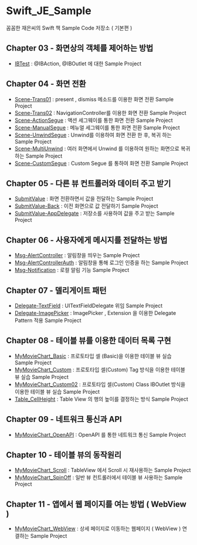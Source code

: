 # Swift_JE_Sample
꼼꼼한 재은씨의 Swift 책 Sample Code 저장소 ( 기본편 )


## Chapter 03 - 화면상의 객체를 제어하는 방법
- [IBTest](https://github.com/hkdong0694/Swift_JE_Sample/tree/master/IBTest/IBTest) : @IBAction, @IBOutlet 에 대한 Sample Project

## Chapter 04 - 화면 전환
- [Scene-Trans01](https://github.com/hkdong0694/Swift_JE_Sample/tree/master/Scene_Trans01/Scene_Trans01) : present , dismiss 메소드를 이용한 화면 전환 Sample Project
- [Scene-Trans02](https://github.com/hkdong0694/Swift_JE_Sample/tree/master/Scene_Trans02/Scene_Trans02) : NavigationController를 이용한 화면 전환 Sample Project
- [Scene-ActionSegue](https://github.com/hkdong0694/Swift_JE_Sample/tree/master/Scene_ActionSegue/Scene_ActionSegue) : 액션 세그웨이를 통한 화면 전환 Sample Project
- [Scene-ManualSegue](https://github.com/hkdong0694/Swift_JE_Sample/tree/master/Scene_ManualSegue/Scene_ManualSegue) : 메뉴얼 세그웨이를 통한 화면 전환 Sample Project
- [Scene-UnwindSegue](https://github.com/hkdong0694/Swift_JE_Sample/tree/master/Scene_UnwindSegue/Scene_UnwindSegue) : Unwind를 이용하여 화면 전환 한 후, 복귀 하는 Sample Project
- [Scene-MultiUnwind](https://github.com/hkdong0694/Swift_JE_Sample/tree/master/Scene_MultiUnwind/Scene_MultiUnwind) : 여러 화면에서 Unwind 를 이용하여 원하는 화면으로 복귀하는 Sample Project
- [Scene-CustomSegue](https://github.com/hkdong0694/Swift_JE_Sample/tree/master/Scene_CustomSegue/Scene_CustomSegue) : Custom Segue 를 통하여 화면 전환 Sample Project

## Chapter 05 - 다른 뷰 컨트롤러와 데이터 주고 받기
- [SubmitValue](https://github.com/hkdong0694/Swift_JE_Sample/tree/master/SubmitValue/SubmitValue) : 화면 전환하면서 값을 전달하는 Sample Project
- [SubmitValue-Back](https://github.com/hkdong0694/Swift_JE_Sample/tree/master/SubmitValue_Back/SubmitValue_Back) : 이전 화면으로 값 전달하기 Sample Project
- [SubmitValue-AppDelegate](https://github.com/hkdong0694/Swift_JE_Sample/tree/master/SubmitValue-AppDelegate/SubmitValue-AppDelegate) : 저장소를 사용하여 값을 주고 받는 Sample Project

## Chapter 06 - 사용자에게 메시지를 전달하는 방법
- [Msg-AlertController](https://github.com/hkdong0694/Swift_JE_Sample/tree/master/Msg-AlertController/Msg-AlertController) : 알림창을 띄우는 Sample Project
- [Msg-AlertControllerAuth](https://github.com/hkdong0694/Swift_JE_Sample/tree/master/Msg-ControllerAuth/Msg-ControllerAuth) : 알림창을 통해 로그인 인증을 하는 Sample Project
- [Msg-Notification](https://github.com/hkdong0694/Swift_JE_Sample/tree/master/Msg-Notification/Msg-Notification) : 로컬 알림 기능 Sample Project

## Chapter 07 - 델리게이트 패턴
- [Delegate-TextField](https://github.com/hkdong0694/Swift_JE_Sample/tree/master/Delegate-TextField/Delegate-TextField) : UITextFieldDelegate 위임 Sample Project
- [Delegate-ImagePicker](https://github.com/hkdong0694/Swift_JE_Sample/tree/master/Delegate-ImagePicker/Delegate-ImagePicker) : ImagePicker , Extension 을 이용한 Delegate Pattern 적용 Sample Project

## Chapter 08 - 테이블 뷰를 이용한 데이터 목록 구현
- [MyMovieChart_Basic](https://github.com/hkdong0694/Swift_JE_Sample/tree/master/MyMovieChart/MyMovieChart) : 프로토타입 셀 (Basic)을 이용한 테이블 뷰 실습 Sample Project
- [MyMovieChart_Custom](https://github.com/hkdong0694/Swift_JE_Sample/tree/master/MyMovieChart_Custom/MyMovieChart_Custom) : 프로토타입 셀(Custom) Tag 방식을 이용한 테이블 뷰 실습 Sample Project
- [MyMovieChart_Custom02](https://github.com/hkdong0694/Swift_JE_Sample/tree/master/MyMovieChart_Custom02/MyMovieChart_Custom02) : 프로토타입 셀(Custom) Class IBOutlet 방식을 이용한 테이블 뷰 실습 Sample Project
- [Table_CellHeight](https://github.com/hkdong0694/Swift_JE_Sample/tree/master/Table_CellHeight/Table_CellHeight) : Table View 의 행의 높이를 결정하는 방식 Sample Project

## Chapter 09 - 네트워크 통신과 API 
- [MyMovieChart_OpenAPI](https://github.com/hkdong0694/Swift_JE_Sample/tree/master/MyMovieChart_OpenAPI/MyMovieChart_OpenAPI) : OpenAPI 를 통한 네트워크 통신 Sample Project

## Chapter 10 - 테이블 뷰의 동작원리
- [MyMovieChart_Scroll](https://github.com/hkdong0694/Swift_JE_Sample/tree/master/MyMovieChart_Scroll/MyMovieChart_Scroll) : TableView 에서 Scroll 시 재사용하는 Sample Project
- [MyMovieChart_SpinOff](https://github.com/hkdong0694/Swift_JE_Sample/tree/master/MyMovieChart_SpinOff/MyMovieChart_SpinOff) : 일반 뷰 컨트롤러에서 테이블 뷰 사용하는 Sample Project

## Chapter 11 - 앱에서 웹 페이지를 여는 방법 ( WebView )
- [MyMovieChart_WebView](https://github.com/hkdong0694/Swift_JE_Sample/tree/master/MyMovieChart_WebView/MyMovieChart_WebView) : 상세 페이지로 이동하는 웹페이지 ( WebView ) 연결하는 Sample Project



